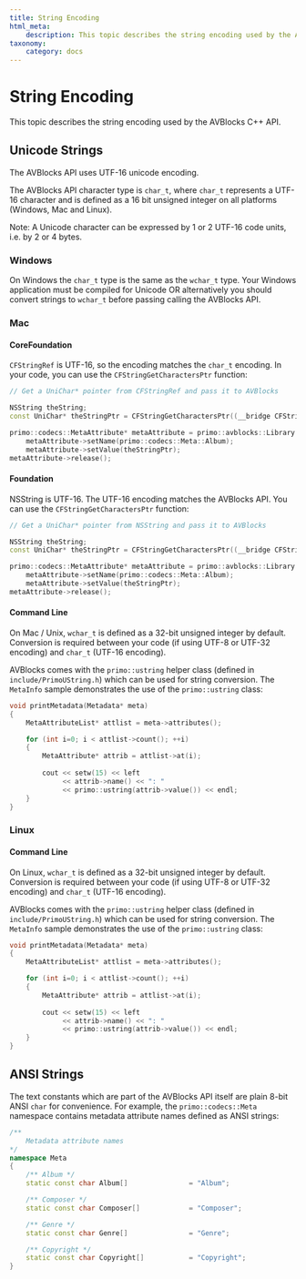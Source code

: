 ```yaml
---
title: String Encoding
html_meta:
    description: This topic describes the string encoding used by the AVBlocks C and C++ APIs.
taxonomy:
    category: docs
---
```


# String Encoding

This topic describes the string encoding used by the AVBlocks C++ API.

## Unicode Strings

The AVBlocks API uses UTF-16 unicode encoding.

The AVBlocks API character type is `char_t`, where `char_t` represents a UTF-16 character and is defined as a 16 bit unsigned integer on all platforms (Windows, Mac and Linux).

Note: A Unicode character can be expressed by 1 or 2 UTF-16 code units, i.e. by 2 or 4 bytes.

### Windows

On Windows the `char_t` type is the same as the `wchar_t` type. Your Windows application must be compiled for Unicode OR alternatively you should convert strings to `wchar_t` before passing calling the AVBlocks API.

### Mac

#### CoreFoundation

`CFStringRef` is UTF-16, so the encoding matches the `char_t` encoding. In your code, you can use the `CFStringGetCharactersPtr` function:

``` cpp
// Get a UniChar* pointer from CFStringRef and pass it to AVBlocks

NSString theString;
const UniChar* theStringPtr = CFStringGetCharactersPtr((__bridge CFStringRef) theString);

primo::codecs::MetaAttribute* metaAttribute = primo::avblocks::Library::createMetaAttribute();
    metaAttribute->setName(primo::codecs::Meta::Album);
    metaAttribute->setValue(theStringPtr); 
metaAttribute->release();
```

#### Foundation

NSString is UTF-16. The UTF-16 encoding matches the AVBlocks API. You can use the `CFStringGetCharactersPtr` function:

``` cpp
// Get a UniChar* pointer from NSString and pass it to AVBlocks

NSString theString;
const UniChar* theStringPtr = CFStringGetCharactersPtr((__bridge CFStringRef) theString);

primo::codecs::MetaAttribute* metaAttribute = primo::avblocks::Library::createMetaAttribute();
    metaAttribute->setName(primo::codecs::Meta::Album);
    metaAttribute->setValue(theStringPtr); 
metaAttribute->release();
```

#### Command Line

On Mac / Unix, `wchar_t` is defined as a 32-bit unsigned integer by default. Conversion is required between your code (if using UTF-8 or UTF-32 encoding)  and `char_t` (UTF-16 encoding). 

AVBlocks comes with the `primo::ustring` helper class (defined in `include/PrimoUString.h`) which can be used for string conversion. The `MetaInfo` sample demonstrates the use of the `primo::ustring` class:

``` cpp
void printMetadata(Metadata* meta)
{
    MetaAttributeList* attlist = meta->attributes();

    for (int i=0; i < attlist->count(); ++i)
    {
        MetaAttribute* attrib = attlist->at(i);
        
        cout << setw(15) << left 
             << attrib->name() << ": " 
             << primo::ustring(attrib->value()) << endl;
    }
}
```

### Linux

#### Command Line

On Linux, `wchar_t` is defined as a 32-bit unsigned integer by default. Conversion is required between your code (if using UTF-8 or UTF-32 encoding) and `char_t` (UTF-16 encoding). 

AVBlocks comes with the `primo::ustring` helper class (defined in `include/PrimoUString.h`) which can be used for string conversion. The `MetaInfo` sample demonstrates the use of the `primo::ustring` class:

``` cpp
void printMetadata(Metadata* meta)
{
    MetaAttributeList* attlist = meta->attributes();

    for (int i=0; i < attlist->count(); ++i)
    {
        MetaAttribute* attrib = attlist->at(i);
        
        cout << setw(15) << left 
             << attrib->name() << ": " 
             << primo::ustring(attrib->value()) << endl;
    }
}
```

## ANSI Strings

The text constants which are part of the AVBlocks API itself are plain 8-bit ANSI `char` for convenience. For example, the `primo::codecs::Meta` namespace contains metadata attribute names defined as ANSI strings:    

``` cpp
/**
    Metadata attribute names
*/
namespace Meta
{
    /** Album */
    static const char Album[]				= "Album";

    /** Composer */
    static const char Composer[]			= "Composer";

    /** Genre */
    static const char Genre[]				= "Genre";

    /** Copyright */
    static const char Copyright[]			= "Copyright";
}
```
